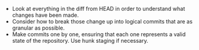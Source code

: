 * Look at everything in the diff from HEAD in order to understand what changes have been made.
* Consider how to break those change up into logical commits that are as granular as possible.
* Make commits one by one, ensuring that each one represents a valid state of the repository. Use hunk staging if necessary.
